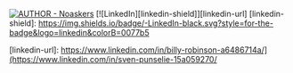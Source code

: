 [![AUTHOR - Noaskers](https://img.shields.io/static/v1?label=AUTHOR&message=NoAskers&color=42a4f5&style=for-the-badge&logo=discord+)](https://github.com/noaskers)
[![LinkedIn][linkedin-shield]][linkedin-url]
[linkedin-shield]: https://img.shields.io/badge/-LinkedIn-black.svg?style=for-the-badge&logo=linkedin&colorB=0077b5

[linkedin-url]: https://www.linkedin.com/in/billy-robinson-a6486714a/](https://www.linkedin.com/in/sven-punselie-15a059270/
